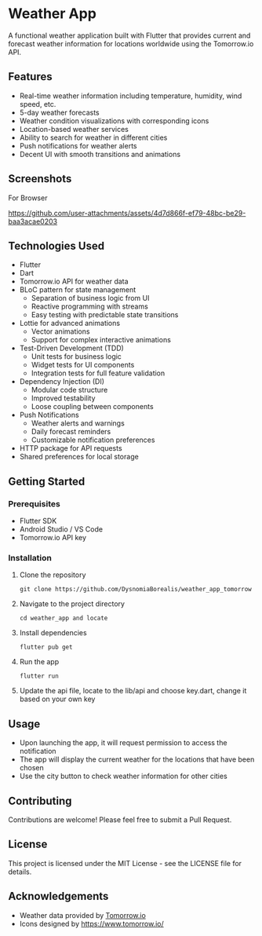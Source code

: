 # Weather App

A functional weather application built with Flutter that provides current and forecast weather information for locations worldwide using the Tomorrow.io API.

## Features

- Real-time weather information including temperature, humidity, wind speed, etc.
- 5-day weather forecasts
- Weather condition visualizations with corresponding icons
- Location-based weather services
- Ability to search for weather in different cities
- Push notifications for weather alerts
- Decent UI with smooth transitions and animations
  
## Screenshots

For Browser



https://github.com/user-attachments/assets/4d7d866f-ef79-48bc-be29-baa3acae0203


## Technologies Used

- Flutter
- Dart
- Tomorrow.io API for weather data
- BLoC pattern for state management
  - Separation of business logic from UI
  - Reactive programming with streams
  - Easy testing with predictable state transitions
- Lottie for advanced animations
  - Vector animations
  - Support for complex interactive animations
- Test-Driven Development (TDD)
  - Unit tests for business logic
  - Widget tests for UI components
  - Integration tests for full feature validation
- Dependency Injection (DI)
  - Modular code structure
  - Improved testability
  - Loose coupling between components
- Push Notifications
  - Weather alerts and warnings
  - Daily forecast reminders
  - Customizable notification preferences
- HTTP package for API requests
- Shared preferences for local storage

## Getting Started

### Prerequisites

- Flutter SDK
- Android Studio / VS Code
- Tomorrow.io API key

### Installation

1. Clone the repository
   ```
   git clone https://github.com/DysnomiaBorealis/weather_app_tomorrow
   ```

2. Navigate to the project directory
   ```
   cd weather_app and locate 
   ```

3. Install dependencies
   ```
   flutter pub get
   ```

4. Run the app
   ```
   flutter run
   ```

5. Update the api file, locate to the lib/api and choose key.dart, change it based on your own key

## Usage

- Upon launching the app, it will request permission to access the notification 
- The app will display the current weather for the locations that have been chosen
- Use the city button to check weather information for other cities

## Contributing

Contributions are welcome! Please feel free to submit a Pull Request.

## License

This project is licensed under the MIT License - see the LICENSE file for details.

## Acknowledgements

- Weather data provided by [Tomorrow.io](https://www.tomorrow.io/)
- Icons designed by https://www.tomorrow.io/
